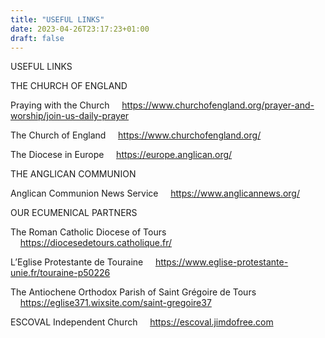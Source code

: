 ```yaml
---
title: "USEFUL LINKS"
date: 2023-04-26T23:17:23+01:00
draft: false
---
```

USEFUL LINKS


THE CHURCH OF ENGLAND


Praying with the Church
    https://www.churchofengland.org/prayer-and-worship/join-us-daily-prayer


The Church of England
    https://www.churchofengland.org/


The Diocese in Europe
    https://europe.anglican.org/


THE ANGLICAN COMMUNION


Anglican Communion News Service
    https://www.anglicannews.org/


OUR ECUMENICAL PARTNERS


The Roman Catholic Diocese of Tours
    https://diocesedetours.catholique.fr/


L’Eglise Protestante de Touraine
    https://www.eglise-protestante-unie.fr/touraine-p50226


The Antiochene Orthodox Parish of Saint Grégoire de Tours
    https://eglise371.wixsite.com/saint-gregoire37


ESCOVAL Independent Church
    https://escoval.jimdofree.com
